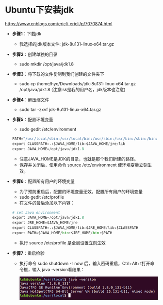 # Ubuntu下安装jdk

https://www.cnblogs.com/ericli-ericli/p/7070874.html

* **步骤1**：下载jdk
    * 我选择的jdk版本文件: jdk-8u131-linux-x64.tar.gz


* **步骤2**：创建单独的目录

    * sudo mkdir /opt/java/jdk1.8

* **步骤3**：将下载的文件复制到我们创建的文件夹下

    * sudo cp /home/hyc/Downloads/jdk-8u131-linux-x64.tar.gz /opt/java/jdk1.8 (注意lsk是我的用户名，jdk版本也注意)

* **步骤4**：解压缩文件

    * sudo tar -zxvf jdk-8u131-linux-x64.tar.gz

* **步骤5**：配置环境变量
    * sudo gedit /etc/environment
    ``` python
    PATH="/usr/local/sbin:/usr/local/bin:/usr/sbin:/usr/bin:/sbin:/bin:/usr/games:/usr/local/games:$JAVA_HOME/bin"
    export CLASSPATH=.:$JAVA_HOME/lib:$JAVA_HOME/jre/lib
    export JAVA_HOME=/opt/java/jdk1.8
    ```
    * 注意JAVA_HOME是JDK的目录，也就是那个我们新建的路径。
    * 保存并关闭后，使用命令 source /etc/environment 使环境变量立刻生效。

* **步骤6**：配置所有用户的环境变量

    * 为了预防重启后，配置的环境变量无效，配置所有用户的环境变量
    * sudo gedit /etc/profile
    * 在文件的最后添加以下内容：
    ``` python
    # set Java environment
    export JAVA_HOME=/opt/java/jdk1.8
    export JRE_HOME=$JAVA_HOME/jre
    export CLASSPATH=.:$JAVA_HOME/lib:$JRE_HOME/lib:$CLASSPATH
    export PATH=$JAVA_HOME/bin:$JRE_HOME/bin:$PATH
    ```
    * 执行 source /etc/profile 是全局设置立刻生效

* **步骤7**：重启检验

    * 执行命令 sudo shutdown -r now 后，输入密码重启，Ctrl+Alt+t打开命令框，输入 java -version看结果：

      <img src='./imgs/image003.png'>
